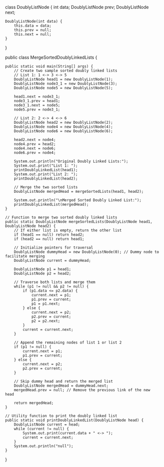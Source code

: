 class DoublyListNode {
    int data;
    DoublyListNode prev;
    DoublyListNode next;

    DoublyListNode(int data) {
        this.data = data;
        this.prev = null;
        this.next = null;
    }
}

public class MergeSortedDoublyLinkedLists {

    public static void main(String[] args) {
        // Create two sample sorted doubly linked lists
        // List 1: 1 <-> 3 <-> 5
        DoublyListNode head1 = new DoublyListNode(1);
        DoublyListNode node3_1 = new DoublyListNode(3);
        DoublyListNode node5 = new DoublyListNode(5);

        head1.next = node3_1;
        node3_1.prev = head1;
        node3_1.next = node5;
        node5.prev = node3_1;

        // List 2: 2 <-> 4 <-> 6
        DoublyListNode head2 = new DoublyListNode(2);
        DoublyListNode node4 = new DoublyListNode(4);
        DoublyListNode node6 = new DoublyListNode(6);

        head2.next = node4;
        node4.prev = head2;
        node4.next = node6;
        node6.prev = node4;

        System.out.println("Original Doubly Linked Lists:");
        System.out.print("List 1: ");
        printDoublyLinkedList(head1);
        System.out.print("List 2: ");
        printDoublyLinkedList(head2);

        // Merge the two sorted lists
        DoublyListNode mergedHead = mergeSortedLists(head1, head2);

        System.out.println("\nMerged Sorted Doubly Linked List:");
        printDoublyLinkedList(mergedHead);
    }

    // Function to merge two sorted doubly linked lists
    public static DoublyListNode mergeSortedLists(DoublyListNode head1, DoublyListNode head2) {
        // If either list is empty, return the other list
        if (head1 == null) return head2;
        if (head2 == null) return head1;

        // Initialize pointers for traversal
        DoublyListNode dummyHead = new DoublyListNode(0); // Dummy node to facilitate merging
        DoublyListNode current = dummyHead;

        DoublyListNode p1 = head1;
        DoublyListNode p2 = head2;

        // Traverse both lists and merge them
        while (p1 != null && p2 != null) {
            if (p1.data <= p2.data) {
                current.next = p1;
                p1.prev = current;
                p1 = p1.next;
            } else {
                current.next = p2;
                p2.prev = current;
                p2 = p2.next;
            }
            current = current.next;
        }

        // Append the remaining nodes of list 1 or list 2
        if (p1 != null) {
            current.next = p1;
            p1.prev = current;
        } else {
            current.next = p2;
            p2.prev = current;
        }

        // Skip dummy head and return the merged list
        DoublyListNode mergedHead = dummyHead.next;
        mergedHead.prev = null; // Remove the previous link of the new head

        return mergedHead;
    }

    // Utility function to print the doubly linked list
    public static void printDoublyLinkedList(DoublyListNode head) {
        DoublyListNode current = head;
        while (current != null) {
            System.out.print(current.data + " <-> ");
            current = current.next;
        }
        System.out.println("null");
    }
}
